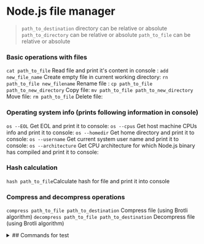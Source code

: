 # Node.js file manager

>`path_to_destination` directory can be relative or absolute 
>`path_to_directory` can be relative or absolute
>`path_to_file` can be relative or absolute 

### Basic operations with files

`cat path_to_file` Read file and print it's content in console :
`add new_file_name` Create empty file in current working directory:
`rn path_to_file new_filename` Rename file :
`cp path_to_file path_to_new_directory` Copy file:
`mv path_to_file path_to_new_directory` Move file:
`rm path_to_file` Delete file:

### Operating system info (prints following information in console)

`os --EOL` Get EOL and print it to console:
`os --cpus` Get host machine CPUs info and print it to console:
`os --homedir` Get home directory and print it to console:
`os --username` Get current system user name and print it to console:
`os --architecture` Get CPU architecture for which Node.js binary has compiled and print it to console:

### Hash calculation

`hash path_to_file`Calculate hash for file and print it into console

### Compress and decompress operations

`compress path_to_file path_to_destination` Compress file (using Brotli algorithm)
`decompress path_to_file path_to_destination` Decompress file (using Brotli algorithm)

<details>
<summary>## Commands for test</summary>

</details>
